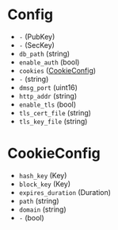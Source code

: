 # Config

- `-` (PubKey)
- `-` (SecKey)
- `db_path` (string)
- `enable_auth` (bool)
- `cookies` ([CookieConfig](#CookieConfig))
- `-` (string)
- `dmsg_port` (uint16)
- `http_addr` (string)
- `enable_tls` (bool)
- `tls_cert_file` (string)
- `tls_key_file` (string)


# CookieConfig

- `hash_key` (Key)
- `block_key` (Key)
- `expires_duration` (Duration)
- `path` (string)
- `domain` (string)
- `-` (bool)
